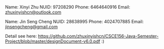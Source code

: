Name: Xinyi Zhu
NUID: 97208290
Phone: 6464640916
Email: zhuxinyishcn@outlook.com

Name: Jin Seng Cheng
NUID: 28638995
Phone: 4024707885
Email: jinsengcheng@gmail.com


Detail see here: https://github.com/zhuxinyishcn/CSCE156-Java-Semester-Project/blob/master/designDocument-v6.0.pdf :)
